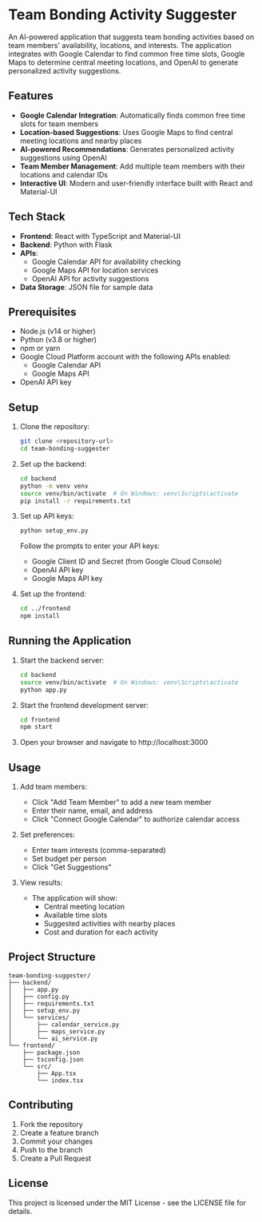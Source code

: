 # Team Bonding Activity Suggester

An AI-powered application that suggests team bonding activities based on team members' availability, locations, and interests. The application integrates with Google Calendar to find common free time slots, Google Maps to determine central meeting locations, and OpenAI to generate personalized activity suggestions.

## Features

- **Google Calendar Integration**: Automatically finds common free time slots for team members
- **Location-based Suggestions**: Uses Google Maps to find central meeting locations and nearby places
- **AI-powered Recommendations**: Generates personalized activity suggestions using OpenAI
- **Team Member Management**: Add multiple team members with their locations and calendar IDs
- **Interactive UI**: Modern and user-friendly interface built with React and Material-UI

## Tech Stack

- **Frontend**: React with TypeScript and Material-UI
- **Backend**: Python with Flask
- **APIs**:
  - Google Calendar API for availability checking
  - Google Maps API for location services
  - OpenAI API for activity suggestions
- **Data Storage**: JSON file for sample data

## Prerequisites

- Node.js (v14 or higher)
- Python (v3.8 or higher)
- npm or yarn
- Google Cloud Platform account with the following APIs enabled:
  - Google Calendar API
  - Google Maps API
- OpenAI API key

## Setup

1. Clone the repository:
   ```bash
   git clone <repository-url>
   cd team-bonding-suggester
   ```

2. Set up the backend:
   ```bash
   cd backend
   python -m venv venv
   source venv/bin/activate  # On Windows: venv\Scripts\activate
   pip install -r requirements.txt
   ```

3. Set up API keys:
   ```bash
   python setup_env.py
   ```
   Follow the prompts to enter your API keys:
   - Google Client ID and Secret (from Google Cloud Console)
   - OpenAI API key
   - Google Maps API key

4. Set up the frontend:
   ```bash
   cd ../frontend
   npm install
   ```

## Running the Application

1. Start the backend server:
   ```bash
   cd backend
   source venv/bin/activate  # On Windows: venv\Scripts\activate
   python app.py
   ```

2. Start the frontend development server:
   ```bash
   cd frontend
   npm start
   ```

3. Open your browser and navigate to http://localhost:3000

## Usage

1. Add team members:
   - Click "Add Team Member" to add a new team member
   - Enter their name, email, and address
   - Click "Connect Google Calendar" to authorize calendar access

2. Set preferences:
   - Enter team interests (comma-separated)
   - Set budget per person
   - Click "Get Suggestions"

3. View results:
   - The application will show:
     - Central meeting location
     - Available time slots
     - Suggested activities with nearby places
     - Cost and duration for each activity

## Project Structure

```
team-bonding-suggester/
├── backend/
│   ├── app.py
│   ├── config.py
│   ├── requirements.txt
│   ├── setup_env.py
│   └── services/
│       ├── calendar_service.py
│       ├── maps_service.py
│       └── ai_service.py
└── frontend/
    ├── package.json
    ├── tsconfig.json
    └── src/
        ├── App.tsx
        └── index.tsx
```

## Contributing

1. Fork the repository
2. Create a feature branch
3. Commit your changes
4. Push to the branch
5. Create a Pull Request

## License

This project is licensed under the MIT License - see the LICENSE file for details. 